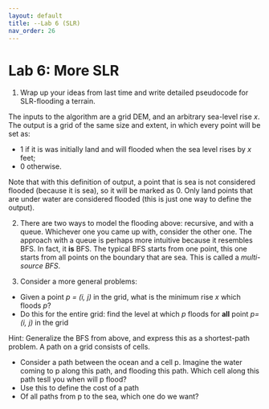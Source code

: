 ```yaml
---
layout: default 
title: --Lab 6 (SLR)
nav_order: 26
---
```


# Lab 6: More SLR 


1. Wrap up your ideas from last time and write detailed pseudocode for SLR-flooding a terrain. 

The inputs to the algorithm are a grid DEM, and an arbitrary sea-level rise _x_.  The output is a grid of the same size and extent,  in which every point will be set as: 
* 1 if it is was initially land and will flooded  when the sea level rises by _x_ feet;
* 0 otherwise. 

Note that with this definition of output, a point that is sea is not considered flooded (because it is sea), so it will be marked as 0. Only land points that are under water are considered flooded (this is just one way to define the output). 

2. There are two ways to model the flooding above: recursive, and with a queue. Whichever one you came up with, consider the other one.  The approach with a queue is perhaps more intuitive because it resembles BFS. In fact, it __is__ BFS. The typical BFS starts from one point, this one starts from all points on the boundary that are sea. This is called a _multi-source BFS_.

3. Consider a more general problems:
 
 * Given a point _p = (i, j)_ in the grid, what is the minimum rise _x_ which floods _p_?
 * Do this for the entire grid:   find the level at which _p_ floods for __all__  point _p=(i, j)_ in the grid

Hint: Generalize the BFS from above, and express this as a shortest-path problem. A path on a grid consists of cells. 
   * Consider a path between the ocean and a cell p. Imagine the water coming to p along this path, and flooding this path. Which cell along this path tesll you when will p flood?
   * Use this to define the cost of a path
   * Of all paths from p to the sea, which one do we want?  
